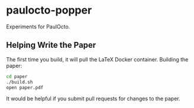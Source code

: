 # paulocto-popper
Experiments for PaulOcto.

## Helping Write the Paper

The first time you build, it will pull the LaTeX Docker container.  Building
the paper:

```bash
cd paper
./build.sh
open paper.pdf
```

It would be helpful if you submit pull requests for changes to the paper.
